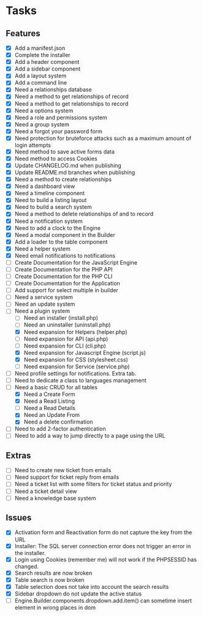 # Tasks

## Features
- [X] Add a manifest.json
- [X] Complete the installer
- [X] Add a header component
- [X] Add a sidebar component
- [X] Add a layout system
- [X] Add a command line
- [X] Need a relationships database
- [X] Need a method to get relationships of record
- [X] Need a method to get relationships to record
- [X] Need a options system
- [X] Need a role and permissions system
- [X] Need a group system
- [X] Need a forgot your password form
- [X] Need protection for bruteforce attacks such as a maximum amount of login attempts
- [X] Need method to save active forms data
- [X] Need method to access Cookies
- [X] Update CHANGELOG.md when publishing
- [X] Update README.md branches when publishing
- [X] Need a method to create relationships
- [X] Need a dashboard view
- [X] Need a timeline component
- [X] Need to build a listing layout
- [X] Need to build a search system
- [X] Need a method to delete relationships of and to record
- [X] Need a notification system
- [X] Need to add a clock to the Engine
- [X] Need a modal component in the Builder
- [X] Add a loader to the table component
- [X] Need a helper system
- [X] Need email notifications to notifications
- [ ] Create Documentation for the JavaScript Engine
- [ ] Create Documentation for the PHP API
- [ ] Create Documentation for the PHP CLI
- [ ] Create Documentation for the Application
- [ ] Add support for select multiple in builder
- [ ] Need a service system
- [ ] Need an update system
- [ ] Need a plugin system
  - [ ] Need an installer (install.php)
  - [ ] Need an uninstaller (uninstall.php)
  - [X] Need expansion for Helpers (helper.php)
  - [ ] Need expansion for API (api.php)
  - [ ] Need expansion for CLI (cli.php)
  - [X] Need expansion for Javascript Engine (script.js)
  - [X] Need expansion for CSS (stylesheet.css)
  - [ ] Need expansion for Service (service.php)
- [ ] Need profile settings for notifications. Extra tab.
- [ ] Need to dedicate a class to languages management
- [ ] Need a basic CRUD for all tables
  - [X] Need a Create Form
  - [X] Need a Read Listing
  - [ ] Need a Read Details
  - [X] Need an Update From
  - [X] Need a delete confirmation
- [ ] Need to add 2-factor authentication
- [ ] Need to add a way to jump directly to a page using the URL

## Extras
- [ ] Need to create new ticket from emails
- [ ] Need support for ticket reply from emails
- [ ] Need a ticket list with some filters for ticket status and priority
- [ ] Need a ticket detail view
- [ ] Need a knowledge base system

## Issues
- [X] Activation form and Reactivation form do not capture the key from the URL
- [X] Installer: The SQL server connection error does not trigger an error in the installer.
- [X] Login using Cookies (remember me) will not work if the PHPSESSID has changed.
- [X] Search results are now broken
- [X] Table search is now broken
- [X] Table selection does not take into account the search results
- [X] Sidebar dropdown do not update the active status
- [ ] Engine.Builder.components.dropdown.add.item() can sometime insert element in wrong places in dom
